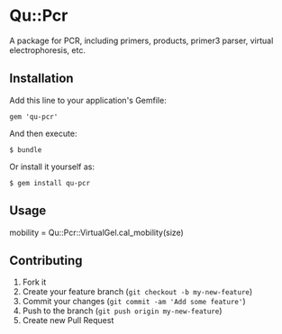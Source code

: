 # Qu::Pcr

A package for PCR, including primers, products, primer3 parser, virtual electrophoresis, etc.

## Installation

Add this line to your application's Gemfile:

    gem 'qu-pcr'

And then execute:

    $ bundle

Or install it yourself as:

    $ gem install qu-pcr

## Usage

mobility = Qu::Pcr::VirtualGel.cal_mobility(size)

## Contributing

1. Fork it
2. Create your feature branch (`git checkout -b my-new-feature`)
3. Commit your changes (`git commit -am 'Add some feature'`)
4. Push to the branch (`git push origin my-new-feature`)
5. Create new Pull Request
